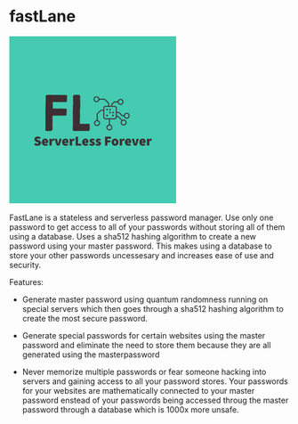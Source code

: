 # fastLane 

<img src="https://github.com/SriLikesToSing/fastLane/blob/main/src/fastLane.png" width="300" height="300">

FastLane is a stateless and serverless password manager. Use only one password to get access to all of your passwords without storing all of them using a database. Uses a sha512 hashing algorithm to create a new password using your master password. This makes using a database to store your other passwords uncessesary and increases ease of use and security. 

Features:

  - Generate master password using quantum randomness running on special servers which then goes through a sha512 hashing algorithm to create the most secure password. 
  
 - Generate special passwords for certain websites using the master password and eliminate the need to store them because they are all generated using the masterpassword


- Never memorize multiple passwords or fear someone hacking into servers and gaining access to all your password stores. Your passwords for your websites are mathematically connected to your master password enstead of your passwords being accessed throug the master password through a database which is 1000x more unsafe. 
